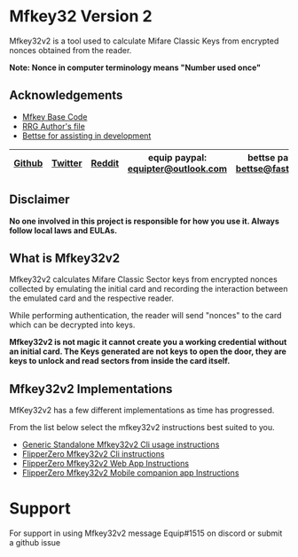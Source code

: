 

# Mfkey32 Version 2
Mfkey32v2 is a tool used to calculate Mifare Classic Keys from encrypted nonces obtained from the reader. 

**Note: Nonce in computer terminology means "Number used once"**


## Acknowledgements

 - [Mfkey Base Code](https://github.com/rfidresearchgroup/proxmark3)
 - [RRG Author's file](https://github.com/equipter/mfkey32v2/blob/main/AUTHORS.md)
 - [Bettse for assisting in development](https://gitlab.com/bettse)

| [Github](https://github.com/equipter) | [Twitter](https://twitter.com/Equip0x80) | [Reddit](https://www.reddit.com/user/equipter) | equip paypal: equipter@outlook.com | bettse paypal: bettse@fastmail.fm | [Discord](https://discord.gg/e9XzfG5nV5) |
| :---: | :---: | :---: | :---: | :---: | :---: |

## Disclaimer

**No one involved in this project is responsible for how you use it. Always follow local laws and EULAs.**

## What is Mfkey32v2
Mfkey32v2 calculates Mifare Classic Sector keys from encrypted nonces collected by emulating the initial card and recording the interaction between the emulated card and the respective reader. 

While performing authentication, the reader will send "nonces" to the card which can be decrypted into keys. 

**Mfkey32v2 is not magic it cannot create you a working credential without an initial card. The Keys generated are not keys to open the door, they are keys to unlock and read sectors from inside the card itself.**





##  Mfkey32v2 Implementations 
MfKey32v2 has a few different implementations as time has progressed.

From the list below select the mfkey32v2 instructions best suited to you. 

* [Generic Standalone Mfkey32v2 Cli usage instructions](https://github.com/equipter/mfkey32v2/blob/main/Docs/Generic.md)
* [FlipperZero Mfkey32v2 Cli instructions](https://github.com/equipter/mfkey32v2/blob/main/Docs/Flippercli.md)
* [FlipperZero Mfkey32v2 Web App Instructions](https://github.com/equipter/mfkey32v2/blob/main/Docs/flip-site.md)
* [FlipperZero Mfkey32v2 Mobile companion app Instructions](https://github.com/equipter/mfkey32v2/blob/main/Docs/flip-app.md)


# Support 
For support in using Mfkey32v2 message Equip#1515 on discord or submit a github issue
